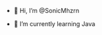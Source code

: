 - 👋 Hi, I’m @SonicMhzrn
<!---
- 👀 I’m interested in ...
--->
- 🌱 I’m currently learning Java
<!---
- 💞️ I’m looking to collaborate on ...
- 📫 How to reach me sonicmaharjan743@gmail.com
- 😄 Pronouns: ...
- ⚡ Fun fact: ...
--->

<!---
SonicMhzrn/SonicMhzrn is a ✨ special ✨ repository because its `README.md` (this file) appears on your GitHub profile.
You can click the Preview link to take a look at your changes.
--->
